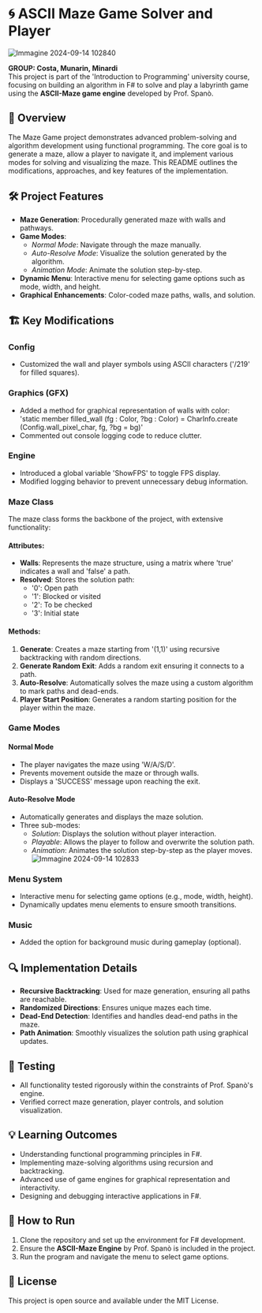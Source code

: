 # 🌀 ASCII Maze Game Solver and Player  
![Immagine 2024-09-14 102840](https://github.com/user-attachments/assets/78662f41-aa87-4c1c-8d1a-0cb16e9cca24)

**GROUP: Costa, Munarin, Minardi**  
This project is part of the 'Introduction to Programming' university course, focusing on building an algorithm in F# to solve and play a labyrinth game using the **ASCII-Maze game engine** developed by Prof. Spanò.  

## 📖 Overview  

The Maze Game project demonstrates advanced problem-solving and algorithm development using functional programming. The core goal is to generate a maze, allow a player to navigate it, and implement various modes for solving and visualizing the maze. This README outlines the modifications, approaches, and key features of the implementation.  

## 🛠️ Project Features  

- **Maze Generation**: Procedurally generated maze with walls and pathways.  
- **Game Modes**: 
  - *Normal Mode*: Navigate through the maze manually.  
  - *Auto-Resolve Mode*: Visualize the solution generated by the algorithm.  
  - *Animation Mode*: Animate the solution step-by-step.  
- **Dynamic Menu**: Interactive menu for selecting game options such as mode, width, and height.  
- **Graphical Enhancements**: Color-coded maze paths, walls, and solution.  

## 🏗️ Key Modifications  

### Config  
- Customized the wall and player symbols using ASCII characters ('/219' for filled squares).  

### Graphics (GFX)  
- Added a method for graphical representation of walls with color:  
  'static member filled_wall (fg : Color, ?bg : Color) = CharInfo.create (Config.wall_pixel_char, fg, ?bg = bg)'
- Commented out console logging code to reduce clutter.  

### Engine  
- Introduced a global variable 'ShowFPS' to toggle FPS display.  
- Modified logging behavior to prevent unnecessary debug information.  

### Maze Class  
The maze class forms the backbone of the project, with extensive functionality:  

#### Attributes:  
- **Walls**: Represents the maze structure, using a matrix where 'true' indicates a wall and 'false' a path.  
- **Resolved**: Stores the solution path:  
  - '0': Open path  
  - '1': Blocked or visited  
  - '2': To be checked  
  - '3': Initial state  

#### Methods:  
1. **Generate**: Creates a maze starting from '(1,1)' using recursive backtracking with random directions.  
2. **Generate Random Exit**: Adds a random exit ensuring it connects to a path.  
3. **Auto-Resolve**: Automatically solves the maze using a custom algorithm to mark paths and dead-ends.  
4. **Player Start Position**: Generates a random starting position for the player within the maze.  

### Game Modes  

#### Normal Mode  
- The player navigates the maze using 'W/A/S/D'.  
- Prevents movement outside the maze or through walls.  
- Displays a 'SUCCESS' message upon reaching the exit.  

#### Auto-Resolve Mode  
- Automatically generates and displays the maze solution.  
- Three sub-modes:  
  - *Solution*: Displays the solution without player interaction.  
  - *Playable*: Allows the player to follow and overwrite the solution path.  
  - *Animation*: Animates the solution step-by-step as the player moves.  
![Immagine 2024-09-14 102833](https://github.com/user-attachments/assets/7b131529-ca52-4af5-8d17-798f3e535417)

### Menu System  
- Interactive menu for selecting game options (e.g., mode, width, height).  
- Dynamically updates menu elements to ensure smooth transitions.  

### Music  
- Added the option for background music during gameplay (optional).  

## 🔍 Implementation Details  

- **Recursive Backtracking**: Used for maze generation, ensuring all paths are reachable.  
- **Randomized Directions**: Ensures unique mazes each time.  
- **Dead-End Detection**: Identifies and handles dead-end paths in the maze.  
- **Path Animation**: Smoothly visualizes the solution path using graphical updates.  

## 🧪 Testing  

- All functionality tested rigorously within the constraints of Prof. Spanò's engine.  
- Verified correct maze generation, player controls, and solution visualization.  

## 💡 Learning Outcomes  

- Understanding functional programming principles in F#.  
- Implementing maze-solving algorithms using recursion and backtracking.  
- Advanced use of game engines for graphical representation and interactivity.  
- Designing and debugging interactive applications in F#.  

## 🚀 How to Run  

1. Clone the repository and set up the environment for F# development.  
2. Ensure the **ASCII-Maze Engine** by Prof. Spanò is included in the project.  
3. Run the program and navigate the menu to select game options.  

## 📜 License  

This project is open source and available under the MIT License.  
